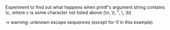 Experiment to find out what happens when printf's argument string contains \c, where c is some character not listed above (\n, \t, \", \\, \b)

-> warning: unknown escape sequences (except for \f in this example)
